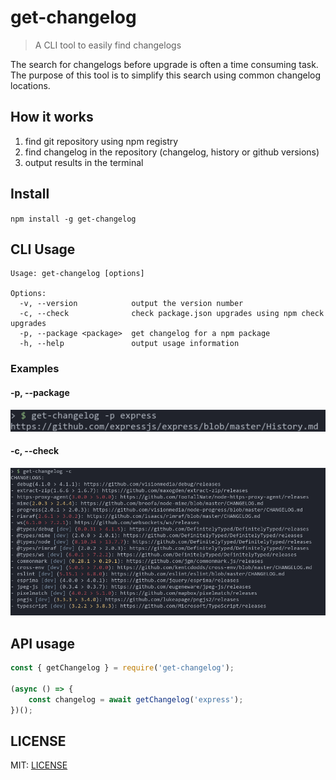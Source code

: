 # get-changelog

> A CLI tool to easily find changelogs

The search for changelogs before upgrade is often a time consuming task. The purpose of this tool is to simplify this search using common changelog locations.

## How it works

1. find git repository using npm registry
2. find changelog in the repository (changelog, history or github versions)
3. output results in the terminal

## Install

`npm install -g get-changelog`

## CLI Usage

```
Usage: get-changelog [options]

Options:
  -v, --version            output the version number
  -c, --check              check package.json upgrades using npm check upgrades
  -p, --package <package>  get changelog for a npm package
  -h, --help               output usage information
```

### Examples

#### -p, --package

![Package example](/images/package-example.png)

#### -c, --check

![Check example](/images/check-example.png)

## API usage

```javascript
const { getChangelog } = require('get-changelog');

(async () => {
    const changelog = await getChangelog('express');
})();
```

## LICENSE

MIT: [LICENSE](/LICENSE)
